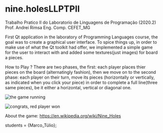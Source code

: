# nine.holesLLPTPII

Trabalho Pratico II do Laboratorio de Linguagens de Programação (2020.2) 
Prof. Andrei Rimsa
Eng. Comp.
CEFET_MG

First Qt application in the laboratory of Programming Languages course, the goal was to create a graphical user interface. To spice things up, in order to make use of
what the Qt toolkit had offer, we implemented a simple game for the user to interact with and added some textures(just images) for board a pieces.

How to Play ?
There are two phases, the first: each player places thier pieces on the board (alternatingly fashion), 
then we move on to the second phase: each player on their turn, move its pieces (horizontally or vertically, as indicated when you click your piece)
in order to complete a full line(three same pieces),
be it either a horizontal, vertical or diagonal one.

![the game running](https://your-copied-image-address)

![congrats, red player won](https://your-copied-image-address)

About the game: https://en.wikipedia.org/wiki/Nine_Holes

students = {Marco_Túlio};
